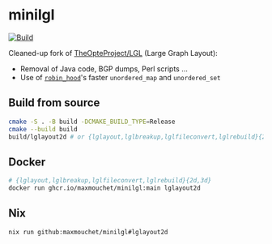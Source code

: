 # minilgl

[![Build](https://github.com/maxmouchet/minilgl/actions/workflows/build.yml/badge.svg)](https://github.com/maxmouchet/minilgl/actions/workflows/build.yml)

Cleaned-up fork of [TheOpteProject/LGL](https://github.com/TheOpteProject/LGL) (Large Graph Layout):
- Removal of Java code, BGP dumps, Perl scripts ...
- Use of [`robin_hood`](https://github.com/martinus/robin-hood-hashing)'s faster `unordered_map` and `unordered_set`

## Build from source

```bash
cmake -S . -B build -DCMAKE_BUILD_TYPE=Release
cmake --build build
build/lglayout2d # or {lglayout,lglbreakup,lglfileconvert,lglrebuild}{2d,3d}
```

## Docker

```bash
# {lglayout,lglbreakup,lglfileconvert,lglrebuild}{2d,3d}
docker run ghcr.io/maxmouchet/minilgl:main lglayout2d
```

## Nix

```bash
nix run github:maxmouchet/minilgl#lglayout2d
```
